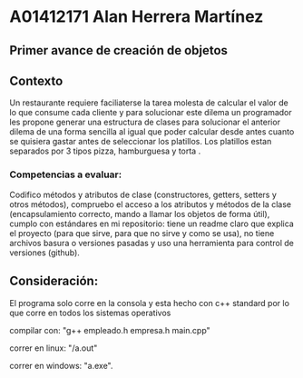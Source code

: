 # A01412171 Alan Herrera Martínez
## Primer avance de creación de objetos</p>

## Contexto

<p> Un restaurante requiere faciliaterse la tarea molesta de calcular el valor de lo que consume cada cliente y para solucionar este dilema un programador les propone generar una estructura de clases para solucionar el anterior dilema de una forma sencilla al igual que poder calcular desde antes cuanto se quisiera gastar antes de seleccionar los platillos. Los platillos estan separados por 3 tipos pizza, hamburguesa y torta .</p>

### Competencias a evaluar: 
<p> Codifico métodos y atributos de clase (constructores, getters, setters y otros métodos), compruebo el acceso a los atributos y métodos de la clase (encapsulamiento correcto, mando a llamar los objetos de forma útil), cumplo con estándares en mi repositorio: tiene un readme claro que explica el proyecto (para que sirve, para que no sirve y como se usa), no tiene archivos basura o versiones pasadas y uso una herramienta para control de versiones (github).</p>

## Consideración:
<p> El programa solo corre en la consola y esta hecho con c++ standard por lo que corre en todos los sistemas operativos

compilar con: "g++ empleado.h empresa.h main.cpp"

correr en linux: "/a.out"

correr en windows: "a.exe".</p>
